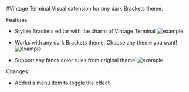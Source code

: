 #Vintage Terminal
Visual extension for *any* dark Brackets theme.

Features:
* Stylize Brackets editor with the charm of Vintage Terminal
![example](https://raw.githubusercontent.com/dnbard/brackets-old-terminal/master/shots/shot00.png)

* Works with any dark Brackets theme. Choose any theme you want!
![example](https://raw.githubusercontent.com/dnbard/brackets-old-terminal/master/shots/shot04.png)

* Support any fancy color rules from original theme
![example](https://raw.githubusercontent.com/dnbard/brackets-old-terminal/master/shots/shot03.png)

Changes:
* Added a menu item to toggle the effect